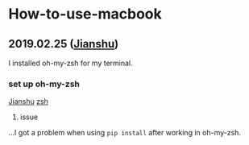 # How-to-use-macbook

## 2019.02.25 ([Jianshu](https://www.jianshu.com/p/0f011540c7ed))
I installed oh-my-zsh for my terminal.

### set up oh-my-zsh
[Jianshu](https://www.jianshu.com/p/d194d29e488c)
[zsh](https://sourabhbajaj.com/mac-setup/iTerm/zsh.html)

1. issue

...I got a problem when using `pip install` after working in oh-my-zsh.
